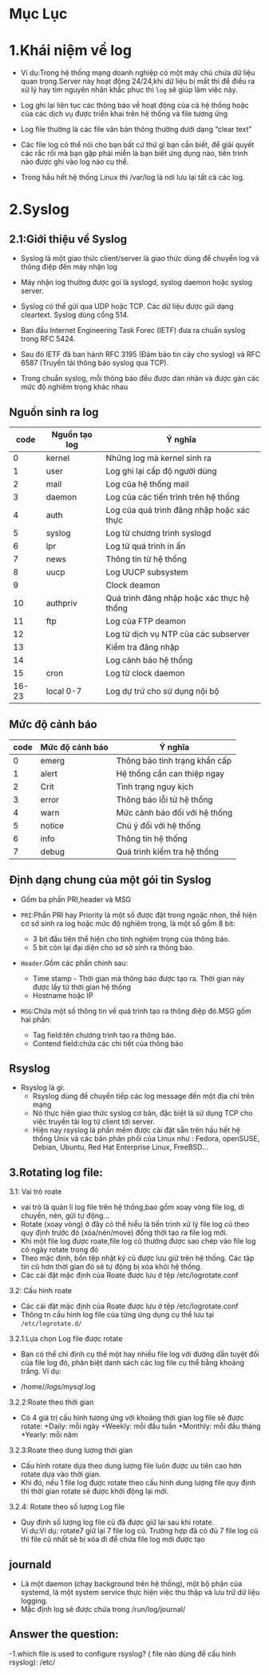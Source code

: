 # Mục Lục

# 1.Khái niệm về log

- Ví dụ:Trong hệ thống mạng doanh nghiệp có một máy chủ chứa dữ liệu quan trọng.Server này hoạt động 24/24,khi dữ liệu bị mất thì để điều ra xử lý hay tìm nguyên nhân khắc phục thì `log` sẽ giúp làm việc này.

- Log ghi lại liên tục các thông báo về hoạt động của cả hệ thống hoặc của các dịch vụ được triển khai trên hệ thống và file tương ứng
- Log file thường là các file văn bản thông thường dưới dạng “clear text” 
- Các file log có thể nói cho bạn bất cứ thứ gì bạn cần biết, để giải quyết các rắc rối mà bạn gặp phải miễn là bạn biết ứng dụng nào, tiến trình nào được ghi vào log nào cụ thể.
- Trong hầu hết hệ thống Linux thì /var/log là nơi lưu lại tất cả các log.
 ![]()
 
# 2.Syslog 

## 2.1:Giới thiệu về Syslog

- Syslog là một giao thức client/server là giao thức dùng để chuyển log và thông điệp đến máy nhận log

- Máy nhận log thường được gọi là syslogd, syslog daemon hoặc syslog server.

- Syslog có thể gửi qua UDP hoặc TCP. Các dữ liệu được gửi dạng cleartext. Syslog dùng cổng 514.

- Ban đầu Internet Engineering Task Forec (IETF) đưa ra chuẩn syslog trong RFC 5424.

- Sau đó IETF đã ban hành RFC 3195 (Đảm bảo tin cậy cho syslog) và RFC 6587 (Truyền tải thông báo syslog qua TCP).

- Trong chuẩn syslog, mỗi thông báo đều được dán nhãn và được gán các mức độ nghiêm trọng khác nhau

## Nguồn sinh ra log

| code | Nguồn tạo log | Ý nghĩa |
|------|--------------|---------|
|0|kernel|Những log mà kernel sinh ra|
|1|user|Log ghi lại cấp độ người dùng|
|2|mail|Log của hệ thống mail|
|3|daemon|Log của các tiến trình trên hệ thống|
|4|auth|Log của quá trình đăng nhập hoặc xác thực|
|5|syslog|Log từ chương trình syslogd|
|6|lpr|Log từ quá trình in ấn|
|7|news|Thông tin từ hệ thống|
|8|uucp|Log UUCP subsystem|
|9||Clock deamon|
|10|authpriv|Quá trình đăng nhập hoặc xác thực hệ thống|
|11|ftp|Log của FTP deamon|
|12||Log từ dịch vụ NTP của các subserver|
|13||Kiểm tra đăng nhập|
|14||Log cảnh báo hệ thống|
|15|cron|Log từ clock daemon|
|16-23|local 0-7|Log dự trữ cho sử dụng nội bộ|

## Mức độ cảnh báo

| code | Mức độ cảnh báo | Ý nghĩa |
|------|-----------------|---------|
|0|emerg|Thông báo tình trạng khẩn cấp|
|1|alert|Hệ thống cần can thiệp ngay|
|2|Crit|Tình trạng nguy kịch|
|3|error|Thông báo lỗi từ hệ thống|
|4|warn|Mức cảnh báo đối với hệ thống|
|5|notice|Chú ý đối với hệ thống|
|6|info|Thông tin hệ thống|
|7|debug|Quá trình kiểm tra hệ thống|

## Định dạng chung của một gói tin Syslog
- Gồm ba phần PRI,header và MSG

- `PRI`:Phần PRI hay Priority là một số được đặt trong ngoặc nhọn, thể hiện cơ sở sinh ra log hoặc mức độ nghiêm trọng, là một số gồm 8 bit:
   + 3 bit đầu tiên thể hiện cho tính nghiêm trọng của thông báo.
   + 5 bit còn lại đại diện cho sơ sở sinh ra thông báo.
   
- `Header`.Gồm các phần chính sau:
   + Time stamp - Thời gian mà thông báo được tạo ra. Thời gian này được lấy từ thời gian hệ thống
   + Hostname hoặc IP
   
- `MSG`:Chứa một số thông tin về quá trình tạo ra thông điệp đó.MSG gồm hai phần:
   + Tag field:tên chương trình tạo ra thông báo.
   + Contend field:chứa các chi tiết của thông báo
   
## Rsyslog
- Rsyslog là gì:
  + Rsyslog dùng để chuyển tiếp các log message đến một địa chỉ trên mạng 
  + Nó thực hiện giao thức syslog cơ bản, đặc biệt là sử dụng TCP cho việc truyền tải log từ client tới server.
  + Hiện nay rsyslog là phần mềm được cài đặt sẵn trên hầu hết hệ thống Unix và các bản phân phối của Linux như : Fedora, openSUSE,    Debian, Ubuntu, Red Hat Enterprise Linux, FreeBSD…
  
## 3.Rotating log file:

  3.1: Vai trò roate
  
 - vai trò là quản lí log file trên hệ thống,bao gồm xoay vòng file log, di chuyển, nén, gửi tự động… 
 - Rotate (xoay vòng) ở đây có thể hiểu là tiến trình xử lý file log cũ theo quy định trước đó (xóa/nén/move) đồng thời tạo ra file log mới.
 - Khi một file log được roate,file log cũ thường được sao chép vào file log có ngày rotate trong đó
 - Theo mặc định, bốn tệp nhật ký cũ được lưu giữ trên hệ thống. Các tập tin cũ hơn thời gian đó sẽ tự động bị xóa khỏi hệ thống.
 - Các cài đặt mặc định của Roate được lưu ở tệp /etc/logrotate.conf 
 
 3.2: Cấu hình roate
 - Các cài đặt mặc định của Roate được lưu ở tệp /etc/logrotate.conf 
 - Thông tn cấu hình log file của từng ứng dụng cụ thể lưu tại `/etc/logrotate.d/` 
 
 3.2.1:Lựa chọn Log file được rotate
 - Bạn có thể chỉ định cụ thể một hay nhiều file log với đường dẫn tuyệt đối của file log đó, phân biệt danh sách các log file cụ thể bằng khoảng trắng. Ví dụ:
  + /home/*/logs/mysql*.log
  
3.2.2:Roate theo thời gian
- Có 4 giá trị cấu hình tương ứng với khoảng thời gian log file sẽ được rotate:
  +Daily: mỗi ngày
  +Weekly: mỗi đầu tuần
  +Monthly: mỗi đầu tháng
  +Yearly: mỗi năm

3.2.3:Roate theo dung lượng thời gian
- Cấu hình rotate dựa theo dung lượng file luôn được ưu tiên cao hơn rotate dựa vào thời gian. 
- Khi đó, nếu 1 file log được rotate theo cấu hình dung lượng file quy định thì thời gian rotate sẽ được khởi động lại mới.

3.2.4: Rotate theo số lượng Log file
- Quy định số lượng log file cũ đã được giữ lại sau khi rotate. \
 Ví dụ:Ví dụ: rotate7 giữ lại 7 file log cũ. Trường hợp đã có đủ 7 file log cũ thì file cũ nhất sẽ bị xóa đi để chứa file log mới được tạo
 
## journald
 - Là một daemon (chạy background trên hệ thống), một bộ phận của systemd, là một system service thực hiện việc thu thập và lưu trữ dữ liệu logging.
 - Mặc định log sẽ được chứa trong /run/log/journal/



  
## Answer the question:
 -1.which file is used to configure rsyslog? ( file nào dùng để cấu hình rsyslog): /etc/
 





